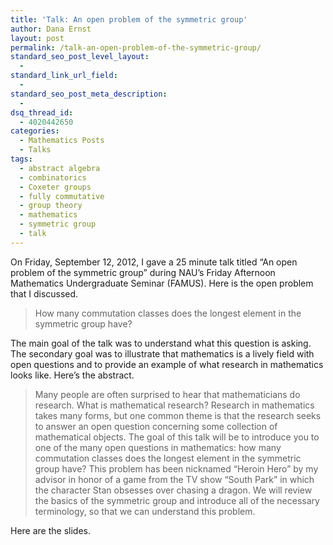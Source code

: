 ```yaml
---
title: 'Talk: An open problem of the symmetric group'
author: Dana Ernst
layout: post
permalink: /talk-an-open-problem-of-the-symmetric-group/
standard_seo_post_level_layout:
  - 
standard_link_url_field:
  - 
standard_seo_post_meta_description:
  - 
dsq_thread_id:
  - 4020442650
categories:
  - Mathematics Posts
  - Talks
tags:
  - abstract algebra
  - combinatorics
  - Coxeter groups
  - fully commutative
  - group theory
  - mathematics
  - symmetric group
  - talk
---
```

On Friday, September 12, 2012, I gave a 25 minute talk titled &#8220;An open problem of the symmetric group&#8221; during NAU&#8217;s Friday Afternoon Mathematics Undergraduate Seminar (FAMUS). Here is the open problem that I discussed.

> How many commutation classes does the longest element in the symmetric group have?

The main goal of the talk was to understand what this question is asking. The secondary goal was to illustrate that mathematics is a lively field with open questions and to provide an example of what research in mathematics looks like. Here&#8217;s the abstract.

> Many people are often surprised to hear that mathematicians do research. What is mathematical research? Research in mathematics takes many forms, but one common theme is that the research seeks to answer an open question concerning some collection of mathematical objects. The goal of this talk will be to introduce you to one of the many open questions in mathematics: how many commutation classes does the longest element in the symmetric group have? This problem has been nicknamed &#8220;Heroin Hero&#8221; by my advisor in honor of a game from the TV show &#8220;South Park&#8221; in which the character Stan obsesses over chasing a dragon. We will review the basics of the symmetric group and introduce all of the necessary terminology, so that we can understand this problem.

Here are the slides.

<div>
</div>